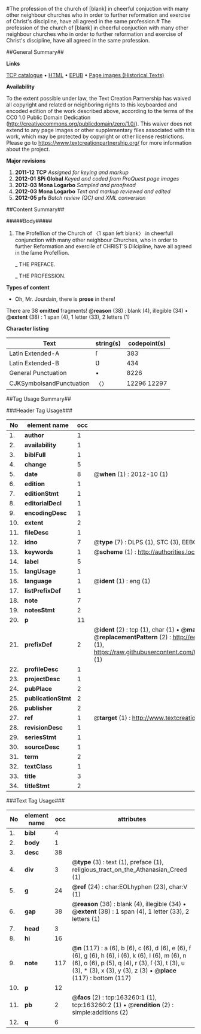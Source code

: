 #The profession of the church of [blank] in cheerful conjuction with many other neighbour churches who in order to further reformation and exercise of Christ's discipline, have all agreed in the same profession.#
The profession of the church of [blank] in cheerful conjuction with many other neighbour churches who in order to further reformation and exercise of Christ's discipline, have all agreed in the same profession.

##General Summary##

**Links**

[TCP catalogue](http://www.ota.ox.ac.uk/tcp/)  • 
[HTML](http://tei.it.ox.ac.uk/tcp/Texts-HTML/free/A91/A91058.html)  • 
[EPUB](http://tei.it.ox.ac.uk/tcp/Texts-EPUB/free/A91/A91058.epub) • 
[Page images (Historical Texts)](https://historicaltexts.jisc.ac.uk/eebo-99870115e)

**Availability**

To the extent possible under law, the Text Creation Partnership has waived all copyright and related or neighboring rights to this keyboarded and encoded edition of the work described above, according to the terms of the CC0 1.0 Public Domain Dedication (http://creativecommons.org/publicdomain/zero/1.0/). This waiver does not extend to any page images or other supplementary files associated with this work, which may be protected by copyright or other license restrictions. Please go to https://www.textcreationpartnership.org/ for more information about the project.

**Major revisions**

1. __2011-12__ __TCP__ *Assigned for keying and markup*
1. __2012-01__ __SPi Global__ *Keyed and coded from ProQuest page images*
1. __2012-03__ __Mona Logarbo__ *Sampled and proofread*
1. __2012-03__ __Mona Logarbo__ *Text and markup reviewed and edited*
1. __2012-05__ __pfs__ *Batch review (QC) and XML conversion*

##Content Summary##

#####Body#####

1. The Profeſſion of the Church of 〈1 span left blank〉 in cheerfull conjunction with many other neighbour Churches, who in order to further Reformation and exerciſe of CHRIST'S Diſcipline, have all agreed in the ſame Profeſſion.

    _ THE PREFACE.

    _ THE PROFESSION.

**Types of content**

  * Oh, Mr. Jourdain, there is **prose** in there!

There are 38 **omitted** fragments! 
 @__reason__ (38) : blank (4), illegible (34)  •  @__extent__ (38) : 1 span (4), 1 letter (33), 2 letters (1)

**Character listing**


|Text|string(s)|codepoint(s)|
|---|---|---|
|Latin Extended-A|ſ|383|
|Latin Extended-B|Ʋ|434|
|General Punctuation|•|8226|
|CJKSymbolsandPunctuation|〈〉|12296 12297|

##Tag Usage Summary##

###Header Tag Usage###

|No|element name|occ|attributes|
|---|---|---|---|
|1.|__author__|1||
|2.|__availability__|1||
|3.|__biblFull__|1||
|4.|__change__|5||
|5.|__date__|8| @__when__ (1) : 2012-10 (1)|
|6.|__edition__|1||
|7.|__editionStmt__|1||
|8.|__editorialDecl__|1||
|9.|__encodingDesc__|1||
|10.|__extent__|2||
|11.|__fileDesc__|1||
|12.|__idno__|7| @__type__ (7) : DLPS (1), STC (3), EEBO-CITATION (1), PROQUEST (1), VID (1)|
|13.|__keywords__|1| @__scheme__ (1) : http://authorities.loc.gov/ (1)|
|14.|__label__|5||
|15.|__langUsage__|1||
|16.|__language__|1| @__ident__ (1) : eng (1)|
|17.|__listPrefixDef__|1||
|18.|__note__|7||
|19.|__notesStmt__|2||
|20.|__p__|11||
|21.|__prefixDef__|2| @__ident__ (2) : tcp (1), char (1)  •  @__matchPattern__ (2) : ([0-9\-]+):([0-9IVX]+) (1), (.+) (1)  •  @__replacementPattern__ (2) : http://eebo.chadwyck.com/downloadtiff?vid=$1&page=$2 (1), https://raw.githubusercontent.com/textcreationpartnership/Texts/master/tcpchars.xml#$1 (1)|
|22.|__profileDesc__|1||
|23.|__projectDesc__|1||
|24.|__pubPlace__|2||
|25.|__publicationStmt__|2||
|26.|__publisher__|2||
|27.|__ref__|1| @__target__ (1) : http://www.textcreationpartnership.org/docs/. (1)|
|28.|__revisionDesc__|1||
|29.|__seriesStmt__|1||
|30.|__sourceDesc__|1||
|31.|__term__|2||
|32.|__textClass__|1||
|33.|__title__|3||
|34.|__titleStmt__|2||


###Text Tag Usage###

|No|element name|occ|attributes|
|---|---|---|---|
|1.|__bibl__|4||
|2.|__body__|1||
|3.|__desc__|38||
|4.|__div__|3| @__type__ (3) : text (1), preface (1), religious_tract_on_the_Athanasian_Creed (1)|
|5.|__g__|24| @__ref__ (24) : char:EOLhyphen (23), char:V (1)|
|6.|__gap__|38| @__reason__ (38) : blank (4), illegible (34)  •  @__extent__ (38) : 1 span (4), 1 letter (33), 2 letters (1)|
|7.|__head__|3||
|8.|__hi__|16||
|9.|__note__|117| @__n__ (117) : a (6), b (6), c (6), d (6), e (6), f (6), g (6), h (6), i (6), k (6), l (6), m (6), n (6), o (6), p (5), q (4), r (3), ſ (3), t (3), u (3), * (3), x (3), y (3), z (3)  •  @__place__ (117) : bottom (117)|
|10.|__p__|12||
|11.|__pb__|2| @__facs__ (2) : tcp:163260:1 (1), tcp:163260:2 (1)  •  @__rendition__ (2) : simple:additions (2)|
|12.|__q__|6||
